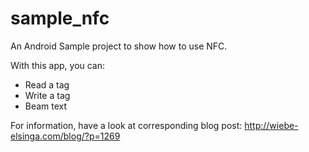 sample_nfc
==========

An Android Sample project to show how to use NFC.

With this app, you can:
- Read a tag
- Write a tag
- Beam text

For information, have a look at corresponding blog post: http://wiebe-elsinga.com/blog/?p=1269